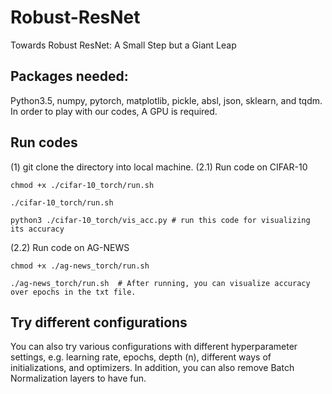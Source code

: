 # Robust-ResNet
Towards Robust ResNet: A Small Step but a Giant Leap


## Packages needed:
Python3.5, numpy, pytorch, matplotlib, pickle, absl, json, sklearn, and tqdm.  
In order to play with our codes, A GPU is required.


## Run codes
(1) git clone the directory into local machine.
(2.1) Run code on CIFAR-10
```
chmod +x ./cifar-10_torch/run.sh

./cifar-10_torch/run.sh

python3 ./cifar-10_torch/vis_acc.py # run this code for visualizing its accuracy
```

(2.2) Run code on AG-NEWS
```
chmod +x ./ag-news_torch/run.sh

./ag-news_torch/run.sh  # After running, you can visualize accuracy over epochs in the txt file.
```

## Try different configurations
You can also try various configurations with different hyperparameter settings, e.g. learning rate, epochs, depth (n), different ways of initializations, and optimizers. In addition, you can also remove Batch Normalization layers to have fun.  
